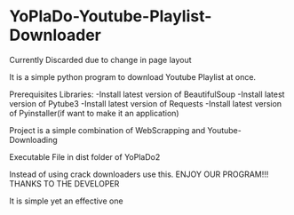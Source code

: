 # YoPlaDo-Youtube-Playlist-Downloader


Currently Discarded due to change in page layout


It is a simple python program to download Youtube Playlist at once.


Prerequisites Libraries:
-Install latest version of BeautifulSoup
-Install latest version of Pytube3
-Install latest version of Requests
-Install latest version of Pyinstaller(if want to make it an application)


Project is a simple combination of WebScrapping and Youtube-Downloading

Executable File in dist folder of YoPlaDo2

Instead of using  crack downloaders use this.
ENJOY OUR PROGRAM!!!
THANKS TO THE DEVELOPER

It is simple yet an effective one

